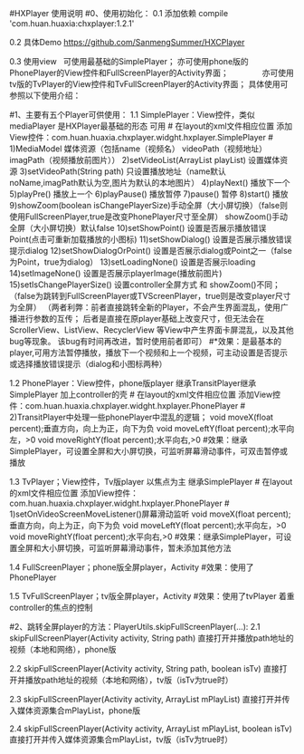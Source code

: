 #HXPlayer 使用说明
#0、使用初始化：
0.1 添加依赖    compile 'com.huan.huaxia:chxplayer:1.2.1'

0.2 具体Demo    https://github.com/SanmengSummer/HXCPlayer

0.3 使用view    可使用最基础的SimplePlayer；
                亦可使用phone版的PhonePlayer的View控件和FullScreenPlayer的Activity界面；
                亦可使用tv版的TvPlayer的View控件和TvFullScreenPlayer的Activity界面；
                具体使用可参照以下使用介绍：
    
#1、主要有五个Player可供使用：
1.1 SimplePlayer：View控件，类似mediaPlayer 是HXPlayer最基础的形态 可用
    #
    在layout的xml文件相应位置
    添加View控件：com.huan.huaxia.chxplayer.widght.hxplayer.SimplePlayer
    #
    1)MediaModel  媒体资源（包括name（视频名） videoPath（视频地址） imagPath（视频播放前图片））
    2)setVideoList(ArrayList<MediaModel> playList) 设置媒体资源
    3)setVideoPath(String path) 只设置播放地址（name默认noName,imagPath默认为空,图片为默认的本地图片）
    4)playNext() 播放下一个
    5)playPre() 播放上一个
    6)playPause() 播放暂停
    7)pause() 暂停
    8)start() 播放
    9)showZoom(boolean isChangePlayerSize)手动全屏（大小屏切换）（false则使用FullScreenPlayer,true是改变PhonePlayer尺寸至全屏）
      showZoom()手动全屏（大小屏切换）默认false
    10)setShowPoint() 设置是否展示播放错误Point(点击可重新加载播放的小图标)
    11)setShowDialog() 设置是否展示播放错误提示dialog
    12)setShowDialogOrPoint() 设置是否展示dialog或Point之一（false为Point，true为dialog）
    13)setLoadingNone() 设置是否展示loading
    14)setImageNone() 设置是否展示playerImage(播放前图片)
    15)setIsChangePlayerSize() 设置controller全屏方式 和 showZoom()不同；
    （false为跳转到FullScreenPlayer或TVScreenPlayer，true则是改变player尺寸为全屏）
        （两者利弊：前者直接跳转全新的Player，不会产生界面混乱，使用广播进行参数的互传；
                   后者是直接在原player基础上改变尺寸，但无法会在ScrollerView、ListView、RecyclerView
                   等View中产生界面卡屏混乱，以及其他bug等现象。
                   该bug有时间再改进，暂时使用前者即可）
#*效果：是最基本的player,可用方法暂停播放，播放下一个视频和上一个视频，可主动设置是否提示或选择播放错误提示（dialog和小图标两种）

1.2 PhonePlayer：View控件，phone版player 继承TransitPlayer继承SimplePlayer 加上controller的壳 
    #
    在layout的xml文件相应位置
    添加View控件：com.huan.huaxia.chxplayer.widght.hxplayer.PhonePlayer
    #
    2)TransitPlayer中处理一些phonePlayer中混乱的逻辑；
    void moveX(float percent);垂直方向，向上为正，向下为负
    void moveLeftY(float percent);水平向左，>0
    void moveRightY(float percent);水平向右,>0
#效果：继承SimplePlayer，可设置全屏和大小屏切换，可监听屏幕滑动事件，可双击暂停或播放

1.3 TvPlayer；View控件，Tv版player 以焦点为主 继承SimplePlayer
    #
    在layout的xml文件相应位置
    添加View控件：com.huan.huaxia.chxplayer.widght.hxplayer.PhonePlayer
    #
    1)setOnVideoScreenMoveListener()屏幕滑动监听
    void moveX(float percent);垂直方向，向上为正，向下为负
    void moveLeftY(float percent);水平向左，>0
    void moveRightY(float percent);水平向右,>0
#效果：继承SimplePlayer，可设置全屏和大小屏切换，可监听屏幕滑动事件，暂未添加其他方法

1.4 FullScreenPlayer；phone版全屏player，Activity
#效果：使用了PhonePlayer

1.5 TvFullScreenPlayer；tv版全屏player，Activity
#效果：使用了tvPlayer 着重controller的焦点的控制


#2、跳转全屏player的方法：PlayerUtils.skipFullScreenPlayer(...):
2.1 skipFullScreenPlayer(Activity activity, String path)
    直接打开并播放path地址的视频（本地和网络），phone版
    
2.2 skipFullScreenPlayer(Activity activity, String path, boolean isTv)
    直接打开并播放path地址的视频（本地和网络），tv版（isTv为true时）
    
2.3 skipFullScreenPlayer(Activity activity, ArrayList<MediaModel> mPlayList)
    直接打开并传入媒体资源集合mPlayList，phone版
    
2.4 skipFullScreenPlayer(Activity activity, ArrayList<MediaModel> mPlayList, boolean isTv)
    直接打开并传入媒体资源集合mPlayList，tv版（isTv为true时）

